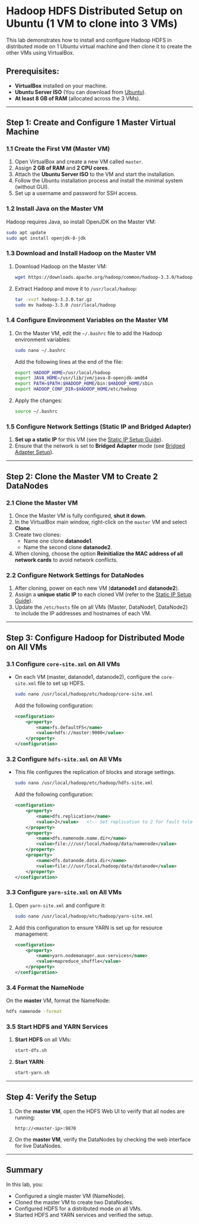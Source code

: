 
# Hadoop HDFS Distributed Setup on Ubuntu (1 VM to clone into 3 VMs)

This lab demonstrates how to install and configure Hadoop HDFS in distributed mode on 1 Ubuntu virtual machine and then clone it to create the other VMs using VirtualBox.

## Prerequisites:
- **VirtualBox** installed on your machine.
- **Ubuntu Server ISO** (You can download from [Ubuntu](https://ubuntu.com/download/server)).
- **At least 8 GB of RAM** (allocated across the 3 VMs).

---

## Step 1: Create and Configure 1 Master Virtual Machine

### 1.1 Create the First VM (Master VM)
1. Open VirtualBox and create a new VM called `master`.
2. Assign **2 GB of RAM** and **2 CPU cores**.
3. Attach the **Ubuntu Server ISO** to the VM and start the installation.
4. Follow the Ubuntu installation process and install the minimal system (without GUI).
5. Set up a username and password for SSH access.

### 1.2 Install Java on the Master VM
Hadoop requires Java, so install OpenJDK on the Master VM:
   ```bash
   sudo apt update
   sudo apt install openjdk-8-jdk
   ```

### 1.3 Download and Install Hadoop on the Master VM
1. Download Hadoop on the Master VM:
   ```bash
   wget https://downloads.apache.org/hadoop/common/hadoop-3.3.0/hadoop-3.3.0.tar.gz
   ```
2. Extract Hadoop and move it to `/usr/local/hadoop`:
   ```bash
   tar -xvzf hadoop-3.3.0.tar.gz
   sudo mv hadoop-3.3.0 /usr/local/hadoop
   ```

### 1.4 Configure Environment Variables on the Master VM
1. On the Master VM, edit the `~/.bashrc` file to add the Hadoop environment variables:
   ```bash
   sudo nano ~/.bashrc
   ```
   Add the following lines at the end of the file:
   ```bash
   export HADOOP_HOME=/usr/local/hadoop
   export JAVA_HOME=/usr/lib/jvm/java-8-openjdk-amd64
   export PATH=$PATH:$HADOOP_HOME/bin:$HADOOP_HOME/sbin
   export HADOOP_CONF_DIR=$HADOOP_HOME/etc/hadoop
   ```
2. Apply the changes:
   ```bash
   source ~/.bashrc
   ```

### 1.5 Configure Network Settings (Static IP and Bridged Adapter)
1. **Set up a static IP** for this VM (see the [Static IP Setup Guide](https://github.com/your-repo-name/hadoop-distributed-lab/blob/main/static-ip-setup.md)).
2. Ensure that the network is set to **Bridged Adapter** mode (see [Bridged Adapter Setup](https://github.com/your-repo-name/hadoop-distributed-lab/blob/main/network-setup.md)).

---

## Step 2: Clone the Master VM to Create 2 DataNodes

### 2.1 Clone the Master VM
1. Once the Master VM is fully configured, **shut it down**.
2. In the VirtualBox main window, right-click on the `master` VM and select **Clone**.
3. Create two clones:
   - Name one clone **datanode1**.
   - Name the second clone **datanode2**.
4. When cloning, choose the option **Reinitialize the MAC address of all network cards** to avoid network conflicts.

### 2.2 Configure Network Settings for DataNodes
1. After cloning, power on each new VM (**datanode1** and **datanode2**).
2. Assign a **unique static IP** to each cloned VM (refer to the [Static IP Setup Guide](https://github.com/your-repo-name/hadoop-distributed-lab/blob/main/static-ip-setup.md)).
3. Update the `/etc/hosts` file on all VMs (Master, DataNode1, DataNode2) to include the IP addresses and hostnames of each VM.

---

## Step 3: Configure Hadoop for Distributed Mode on All VMs

### 3.1 Configure `core-site.xml` on All VMs
- On each VM (master, datanode1, datanode2), configure the `core-site.xml` file to set up HDFS.
   ```bash
   sudo nano /usr/local/hadoop/etc/hadoop/core-site.xml
   ```
   Add the following configuration:
   ```xml
   <configuration>
       <property>
           <name>fs.defaultFS</name>
           <value>hdfs://master:9000</value>
       </property>
   </configuration>
   ```

### 3.2 Configure `hdfs-site.xml` on All VMs
- This file configures the replication of blocks and storage settings.
   ```bash
   sudo nano /usr/local/hadoop/etc/hadoop/hdfs-site.xml
   ```
   Add the following configuration:
   ```xml
   <configuration>
       <property>
           <name>dfs.replication</name>
           <value>2</value>   <!-- Set replication to 2 for fault tolerance -->
       </property>
       <property>
           <name>dfs.namenode.name.dir</name>
           <value>file:///usr/local/hadoop/data/namenode</value>
       </property>
       <property>
           <name>dfs.datanode.data.dir</name>
           <value>file:///usr/local/hadoop/data/datanode</value>
       </property>
   </configuration>
   ```

### 3.3 Configure `yarn-site.xml` on All VMs
1. Open `yarn-site.xml` and configure it:
   ```bash
   sudo nano /usr/local/hadoop/etc/hadoop/yarn-site.xml
   ```
2. Add this configuration to ensure YARN is set up for resource management:
   ```xml
   <configuration>
       <property>
           <name>yarn.nodemanager.aux-services</name>
           <value>mapreduce_shuffle</value>
       </property>
   </configuration>
   ```

### 3.4 Format the NameNode
On the **master** VM, format the NameNode:
   ```bash
   hdfs namenode -format
   ```

### 3.5 Start HDFS and YARN Services
1. **Start HDFS** on all VMs:
   ```bash
   start-dfs.sh
   ```
2. **Start YARN**:
   ```bash
   start-yarn.sh
   ```

---

## Step 4: Verify the Setup
1. On the **master VM**, open the HDFS Web UI to verify that all nodes are running:
   ```
   http://<master-ip>:9870
   ```

2. On the **master VM**, verify the DataNodes by checking the web interface for live DataNodes.

---

## Summary
In this lab, you:
- Configured a single master VM (NameNode).
- Cloned the master VM to create two DataNodes.
- Configured HDFS for a distributed mode on all VMs.
- Started HDFS and YARN services and verified the setup.

